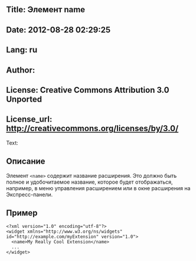 Title: Элемент name
----
Date: 2012-08-28 02:29:25
----
Lang: ru
----
Author: 
----
License: Creative Commons Attribution 3.0 Unported
----
License_url: http://creativecommons.org/licenses/by/3.0/
----
Text:

<h2>Описание</h2>

<p>Элемент <code>&lt;name&gt;</code> содержит название расширения. Это должно быть полное и удобочитаемое название, которое будет отображаться, например, в меню управления расширением или в окне расширения на Экспресс-панели.</p>

<h2>Пример</h2>

<pre><code>&lt;?xml version=&quot;1.0&quot; encoding=&quot;utf-8&quot;?&gt;
&lt;widget xmlns=&quot;http://www.w3.org/ns/widgets&quot; id=&quot;http://example.com/myExtension&quot; version=&quot;1.0&quot;&gt;
  &lt;name&gt;My Really Cool Extension&lt;/name&gt;
  ...
&lt;/widget&gt;</code></pre>
